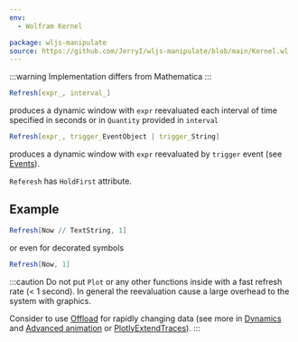 ```yaml
---
env:
  - Wolfram Kernel

package: wljs-manipulate
source: https://github.com/JerryI/wljs-manipulate/blob/main/Kernel.wl
---
```

:::warning
Implementation differs from Mathematica
:::

```mathematica
Refresh[expr_, interval_]
```

produces a dynamic window with `expr` reevaluated each interval of time specified in seconds or in `Quantity` provided in `interval`

```mathematica
Refresh[expr_, trigger_EventObject | trigger_String]
```

produces a dynamic window with `expr` reevaluated by `trigger` event (see [Events](frontend/Reference/Misc/Events.md)).

`Referesh` has `HoldFirst` attribute.


## Example

```mathematica
Refresh[Now // TextString, 1]
```

or even for decorated symbols

```mathematica
Refresh[Now, 1]
```



:::caution
Do not put `Plot` or any other functions inside with a fast refresh rate (< 1 second). In general the reevaluation cause a large overhead to the system with graphics.

Consider to use [Offload](frontend/Reference/Interpreter/Offload.md) for rapidly changing data (see more in [Dynamics](frontend/Dynamics.md) and [Advanced animation](frontend/Advanced/Dynamics/Advanced%20animation.md) or [PlotlyExtendTraces](frontend/Reference/Plotly/PlotlyExtendTraces.md)).
:::